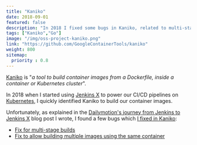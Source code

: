 ```yaml
---
title: "Kaniko"
date: 2018-09-01
featured: false
description: "In 2018 I fixed some bugs in Kaniko, related to multi-stage builds and container re-use."
tags: ["Kaniko","Go"]
image: "/img/oss-project-kaniko.png"
link: "https://github.com/GoogleContainerTools/kaniko"
weight: 800
sitemap:
  priority : 0.8
---
```


[Kaniko](https://github.com/GoogleContainerTools/kaniko) is "*a tool to build container images from a Dockerfile, inside a container or Kubernetes cluster*".

In 2018 when I started using [Jenkins X](https://jenkins-x.io/) to power our CI/CD pipelines on [Kubernetes](https://kubernetes.io/), I quickly identified Kaniko to build our container images.

Unfortunately, as explained in the [Dailymotion's journey from Jenkins to Jenkins X](/publications/2019-01-article-from-jenkins-to-jenkins-x/) blog post I wrote, I found a few bugs which [I fixed in Kaniko](https://github.com/GoogleContainerTools/kaniko/issues?q=author%3Avbehar):
- [Fix for multi-stage builds](https://github.com/GoogleContainerTools/kaniko/pull/369)
- [Fix to allow building multiple images using the same container](https://github.com/GoogleContainerTools/kaniko/pull/370)
